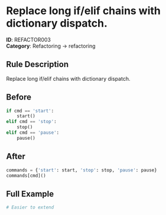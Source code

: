 # Replace long if/elif chains with dictionary dispatch.

**ID**: REFACTOR003  
**Category**: Refactoring → refactoring

## Rule Description
Replace long if/elif chains with dictionary dispatch.

## Before
```python
if cmd == 'start':
    start()
elif cmd == 'stop':
    stop()
elif cmd == 'pause':
    pause()
```

## After  
```python
commands = {'start': start, 'stop': stop, 'pause': pause}
commands[cmd]()
```

## Full Example
```python
# Easier to extend
```
